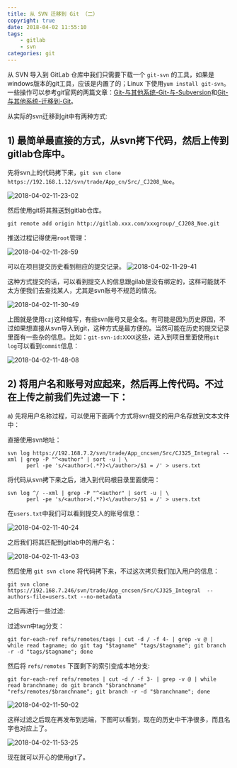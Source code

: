```yaml
---
title: 从 SVN 迁移到 Git （二）
copyright: true
date: 2018-04-02 11:55:10
tags: 
    - gitlab
    - svn
categories: git
---
```



从 SVN 导入到 GitLab 仓库中我们只需要下载一个 `git-svn` 的工具，如果是windows版本的git工具，应该是内置了的；Linux 下使用`yum install git-svn`。一些操作可以参考git官网的两篇文章：[Git-与其他系统-Git-与-Subversion](https://git-scm.com/book/zh/v1/Git-%E4%B8%8E%E5%85%B6%E4%BB%96%E7%B3%BB%E7%BB%9F-Git-%E4%B8%8E-Subversion)和[Git-与其他系统-迁移到-Git](https://git-scm.com/book/zh/v1/Git-%E4%B8%8E%E5%85%B6%E4%BB%96%E7%B3%BB%E7%BB%9F-%E8%BF%81%E7%A7%BB%E5%88%B0-Git)。

从实际的svn迁移到git中有两种方式:

## 1) 最简单最直接的方式，从svn拷下代码，然后上传到gitlab仓库中。

先将svn上的代码拷下来，`git svn clone https://192.168.1.12/svn/trade/App_cn/Src/_CJ208_Noe`。

![2018-04-02-11-23-02](/images/qiniu/2018-04-02-11-23-02.png)

然后使用git将其推送到gitlab仓库。

```shell
git remote add origin http://gitlab.xxx.com/xxxgroup/_CJ208_Noe.git
```

推送过程记得使用`root`管理：

![2018-04-02-11-28-59](/images/qiniu/2018-04-02-11-28-59.png)

可以在项目提交历史看到相应的提交记录。
![2018-04-02-11-29-41](/images/qiniu/2018-04-02-11-29-41.png)

这种方式提交的话，可以看到提交人的信息跟gilab是没有绑定的，这样可能就不太方便我们去查找某人，尤其是svn账号不规范的情况。

![2018-04-02-11-30-49](/images/qiniu/2018-04-02-11-30-49.png)

上图就是使用`czj`这种缩写，有些svn账号又是全名。有可能是因为历史原因，不过如果想直接从svn导入到git，这种方式是最方便的。当然可能在历史的提交记录里面有一些杂的信息。比如：`git-svn-id:XXXX`这些，进入到项目里面使用`git log`可以看到`commit`信息：

![2018-04-02-11-48-08](/images/qiniu/2018-04-02-11-48-08.png)

## 2) 将用户名和账号对应起来，然后再上传代码。不过在上传之前我们先过滤一下：

a) 先将用户名称过程，可以使用下面两个方式将svn提交的用户名存放到文本文件中：

直接使用svn地址：

```shell
svn log https://192.168.7.2/svn/trade/App_cncsen/Src/CJ325_Integral --xml | grep -P "^<author" | sort -u | \
      perl -pe 's/<author>(.*?)<\/author>/$1 = /' > users.txt
```

将代码从svn拷下来之后，进入到代码根目录里面使用：

```shell
svn log ^/ --xml | grep -P "^<author" | sort -u | \
      perl -pe 's/<author>(.*?)<\/author>/$1 = /' > users.txt
```

在`users.txt`中我们可以看到提交人的账号信息：

![2018-04-02-11-40-24](/images/qiniu/2018-04-02-11-40-24.png)

之后我们将其匹配到gitlab中的用户名：

![2018-04-02-11-43-03](/images/qiniu/2018-04-02-11-43-03.png)


然后使用 `git svn clone` 将代码拷下来，不过这次拷贝我们加入用户的信息：

```
git svn clone https://192.168.7.246/svn/trade/App_cncsen/Src/CJ325_Integral  --authors-file=users.txt --no-metadata
```

之后再进行一些过滤:

过滤svn中tag分支：

```
git for-each-ref refs/remotes/tags | cut -d / -f 4- | grep -v @ | while read tagname; do git tag "$tagname" "tags/$tagname"; git branch -r -d "tags/$tagname"; done

```

然后将 `refs/remotes` 下面剩下的索引变成本地分支:

```
git for-each-ref refs/remotes | cut -d / -f 3- | grep -v @ | while read branchname; do git branch "$branchname" "refs/remotes/$branchname"; git branch -r -d "$branchname"; done
```

![2018-04-02-11-50-02](/images/qiniu/2018-04-02-11-50-02.png)


这样过滤之后现在再发布到远端，下图可以看到，现在的历史中干净很多，而且名字也对应上了。

![2018-04-02-11-53-25](/images/qiniu/2018-04-02-11-53-25.png)

现在就可以开心的使用git了。
